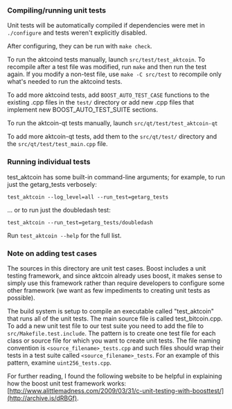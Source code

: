 ### Compiling/running unit tests

Unit tests will be automatically compiled if dependencies were met in `./configure`
and tests weren't explicitly disabled.

After configuring, they can be run with `make check`.

To run the aktcoind tests manually, launch `src/test/test_aktcoin`. To recompile
after a test file was modified, run `make` and then run the test again. If you
modify a non-test file, use `make -C src/test` to recompile only what's needed
to run the aktcoind tests.

To add more aktcoind tests, add `BOOST_AUTO_TEST_CASE` functions to the existing
.cpp files in the `test/` directory or add new .cpp files that
implement new BOOST_AUTO_TEST_SUITE sections.

To run the aktcoin-qt tests manually, launch `src/qt/test/test_aktcoin-qt`

To add more aktcoin-qt tests, add them to the `src/qt/test/` directory and
the `src/qt/test/test_main.cpp` file.

### Running individual tests

test_aktcoin has some built-in command-line arguments; for
example, to run just the getarg_tests verbosely:

    test_aktcoin --log_level=all --run_test=getarg_tests

... or to run just the doubledash test:

    test_aktcoin --run_test=getarg_tests/doubledash

Run `test_aktcoin --help` for the full list.

### Note on adding test cases

The sources in this directory are unit test cases.  Boost includes a
unit testing framework, and since aktcoin already uses boost, it makes
sense to simply use this framework rather than require developers to
configure some other framework (we want as few impediments to creating
unit tests as possible).

The build system is setup to compile an executable called "test_aktcoin"
that runs all of the unit tests.  The main source file is called
test_bitcoin.cpp. To add a new unit test file to our test suite you need
to add the file to `src/Makefile.test.include`. The pattern is to create
one test file for each class or source file for which you want to create
unit tests.  The file naming convention is `<source_filename>_tests.cpp`
and such files should wrap their tests in a test suite
called `<source_filename>_tests`. For an example of this pattern,
examine `uint256_tests.cpp`.

For further reading, I found the following website to be helpful in
explaining how the boost unit test framework works:
[http://www.alittlemadness.com/2009/03/31/c-unit-testing-with-boosttest/](http://archive.is/dRBGf).
